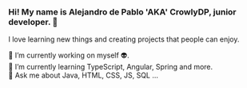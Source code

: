 ### Hi! My name is Alejandro de Pablo 'AKA' CrowlyDP, junior developer. 👋

I love learning new things and creating projects that people can enjoy.  

🔭 I’m currently working on myself 👽.  
🌱 I’m currently learning TypeScript, Angular, Spring and more.  
💬 Ask me about Java, HTML, CSS, JS, SQL ...  
